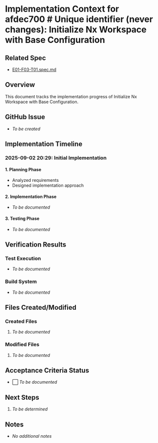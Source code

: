 # Implementation Context for afdec700 # Unique identifier (never changes): Initialize Nx Workspace with Base Configuration

## Related Spec

- [E01-F03-T01.spec.md](./E01-F03-T01.spec.md)

## Overview

This document tracks the implementation progress of Initialize Nx Workspace with Base Configuration.

## GitHub Issue

- *To be created*

## Implementation Timeline

### 2025-09-02 20:29: Initial Implementation

#### 1. Planning Phase

- Analyzed requirements
- Designed implementation approach

#### 2. Implementation Phase

- *To be documented*

#### 3. Testing Phase

- *To be documented*


## Verification Results

### Test Execution

- *To be documented*

### Build System

- *To be documented*


## Files Created/Modified

### Created Files

1. *To be documented*

### Modified Files

1. *To be documented*


## Acceptance Criteria Status

- ⬜ *To be documented*


## Next Steps

1. *To be determined*


## Notes

- *No additional notes*

